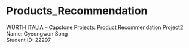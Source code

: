 # Products_Recommendation
WÜRTH ITALIA – Capstone Projects: Product Recommendation Project2  
Name: Gyeongwon Song  
Student ID: 22297  
